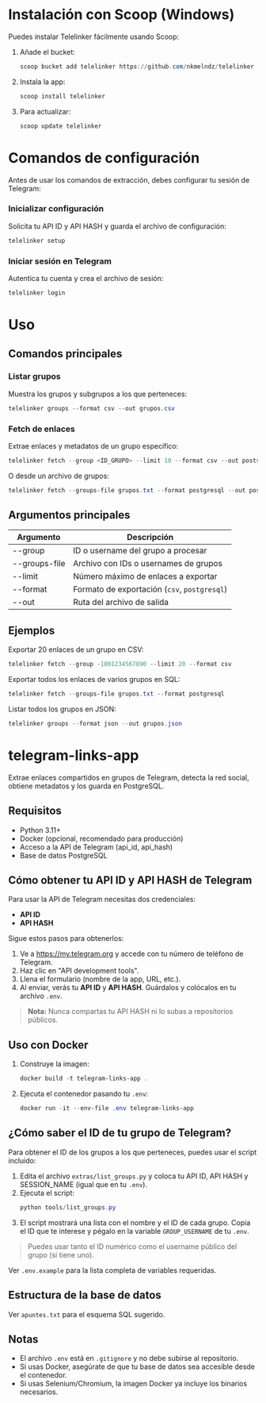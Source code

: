 # Instalación con Scoop (Windows)

Puedes instalar Telelinker fácilmente usando Scoop:

1. Añade el bucket:
   ```powershell
   scoop bucket add telelinker https://github.com/nkmelndz/telelinker
   ```
2. Instala la app:
   ```powershell
   scoop install telelinker
   ```
3. Para actualizar:
   ```powershell
   scoop update telelinker
   ```
# Comandos de configuración

Antes de usar los comandos de extracción, debes configurar tu sesión de Telegram:

### Inicializar configuración
Solicita tu API ID y API HASH y guarda el archivo de configuración:
```powershell
telelinker setup
```

### Iniciar sesión en Telegram

Autentica tu cuenta y crea el archivo de sesión:
```powershell
telelinker login
```
# Uso

## Comandos principales

### Listar grupos
Muestra los grupos y subgrupos a los que perteneces:
```powershell
telelinker groups --format csv --out grupos.csv
```

### Fetch de enlaces
Extrae enlaces y metadatos de un grupo específico:
```powershell
telelinker fetch --group <ID_GRUPO> --limit 10 --format csv --out posts.csv
```

O desde un archivo de grupos:
```powershell
telelinker fetch --groups-file grupos.txt --format postgresql --out posts.sql
```

## Argumentos principales

| Argumento      | Descripción                                      |
|--------------- |--------------------------------------------------|
| --group        | ID o username del grupo a procesar                |
| --groups-file  | Archivo con IDs o usernames de grupos             |
| --limit        | Número máximo de enlaces a exportar               |
| --format       | Formato de exportación (`csv`, `postgresql`)      |
| --out          | Ruta del archivo de salida                        |

## Ejemplos

Exportar 20 enlaces de un grupo en CSV:
```powershell
telelinker fetch --group -1001234567890 --limit 20 --format csv
```

Exportar todos los enlaces de varios grupos en SQL:
```powershell
telelinker fetch --groups-file grupos.txt --format postgresql
```

Listar todos los grupos en JSON:
```powershell
telelinker groups --format json --out grupos.json
```

# telegram-links-app

Extrae enlaces compartidos en grupos de Telegram, detecta la red social, obtiene metadatos y los guarda en PostgreSQL.

## Requisitos
- Python 3.11+
- Docker (opcional, recomendado para producción)
- Acceso a la API de Telegram (api_id, api_hash)
- Base de datos PostgreSQL


## Cómo obtener tu API ID y API HASH de Telegram

Para usar la API de Telegram necesitas dos credenciales:

- **API ID**
- **API HASH**

Sigue estos pasos para obtenerlos:

1. Ve a https://my.telegram.org y accede con tu número de teléfono de Telegram.
2. Haz clic en "API development tools".
3. Llena el formulario (nombre de la app, URL, etc.).
4. Al enviar, verás tu **API ID** y **API HASH**. Guárdalos y colócalos en tu archivo `.env`.

> **Nota:** Nunca compartas tu API HASH ni lo subas a repositorios públicos.

## Uso con Docker
1. Construye la imagen:
   ```powershell
   docker build -t telegram-links-app .
   ```
2. Ejecuta el contenedor pasando tu `.env`:
   ```powershell
   docker run -it --env-file .env telegram-links-app
   ```


## ¿Cómo saber el ID de tu grupo de Telegram?

Para obtener el ID de los grupos a los que perteneces, puedes usar el script incluido:

1. Edita el archivo `extras/list_groups.py` y coloca tu API ID, API HASH y SESSION_NAME (igual que en tu `.env`).
2. Ejecuta el script:
   ```powershell
   python tools/list_groups.py
   ```
3. El script mostrará una lista con el nombre y el ID de cada grupo. Copia el ID que te interese y pégalo en la variable `GROUP_USERNAME` de tu `.env`.

> Puedes usar tanto el ID numérico como el username público del grupo (si tiene uno).

Ver `.env.example` para la lista completa de variables requeridas.

## Estructura de la base de datos
Ver `apuntes.txt` para el esquema SQL sugerido.

## Notas
- El archivo `.env` está en `.gitignore` y no debe subirse al repositorio.
- Si usas Docker, asegúrate de que tu base de datos sea accesible desde el contenedor.
- Si usas Selenium/Chromium, la imagen Docker ya incluye los binarios necesarios.
